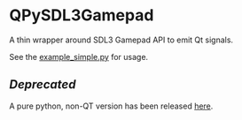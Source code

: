 # QPySDL3Gamepad

A thin wrapper around SDL3 Gamepad API to emit Qt signals.

See the [example_simple.py](example_simple.py) for usage.

## ***Deprecated***

A pure python, non-QT version has been released [here](https://github.com/EzekielDaun/PySimpleGamepadSDL3).
